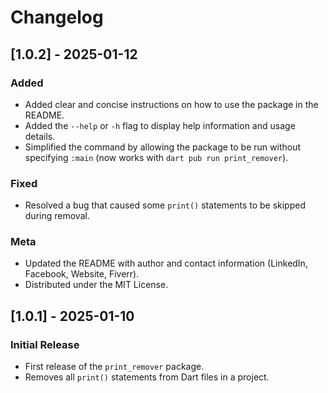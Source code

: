 # Changelog

## [1.0.2] - 2025-01-12
### Added
- Added clear and concise instructions on how to use the package in the README.
- Added the `--help` or `-h` flag to display help information and usage details.
- Simplified the command by allowing the package to be run without specifying `:main` (now works with `dart pub run print_remover`).


### Fixed
- Resolved a bug that caused some `print()` statements to be skipped during removal.

### Meta
- Updated the README with author and contact information (LinkedIn, Facebook, Website, Fiverr).
- Distributed under the MIT License.

## [1.0.1] - 2025-01-10
### Initial Release
- First release of the `print_remover` package.
- Removes all `print()` statements from Dart files in a project.

